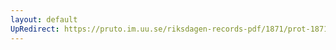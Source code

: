 ```yaml
---
layout: default
UpRedirect: https://pruto.im.uu.se/riksdagen-records-pdf/1871/prot-1871--fk--415/prot-1871--fk--415_064.pdf
---
```

